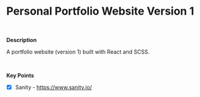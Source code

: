 # Personal Portfolio Website Version 1

<br>

**Description**

A portfolio website (version 1) built with React and SCSS.

<br>

**Key Points**

- [x] Sanity - https://www.sanity.io/
